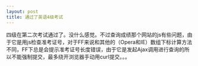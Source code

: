 ```yaml
--- 
layout: post
title: 通过了英语4级考试
---
```

四级在第二次考试通过了。没什么感觉。不过查询成绩那个网站的js有些问题，由于它是用js检查准考证号，对于FF来说和其他的（Opera和IE）数组下标计算方法不同，FF下总是会提示准考证号长度错误，由于它是发起Ajax调用进行查询的所以不能强制提交，最多绕开浏览器手动用curl提交。。。
